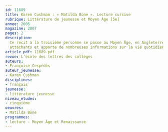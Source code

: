 ```yaml
---
id: 11689
title: Karen Cushman : « Matilda Bone ». Lecture cursive
rubrique: Littérature de jeunesse et Moyen Âge [5e]
annee: 2005
magazine: 2007
pages: 2
description: 
  Ce récit à la troisième personne se passe au Moyen Âge, en Angleterre. Il raconte les premiers mois de la toute nouvelle vie de Matilda, une jeune fille qui a dû quitter le manoir où elle a été élevée et instruite par un aumônier pour devenir l’assistante de Peg, une rebouteuse. Orpheline – sa mère l’a abandonnée et son père est mort –, Matilda se sent plus seule que jamais parce qu’elle a laissé derrière elle ce qu’elle croit être ses vrais points de repère. Que pourrait donc lui apporter cette femme qui n’a besoin d’elle que pour s’occuper du feu, cuisiner, faire infuser des lotions, etc. ? Ce récit, qui est aussi émouvant que plein d’humour, présente des personnages souvent
  attachants et apporte de nombreuses informations sur la vie quotidienne et les croyances de cette époque.
article_pdf: 11689.pdf
revue: L’école des lettres des collèges
auteurs:
- Françoise Cespédès
auteur_jeunesse:
- Karen Cushman
disciplines:
- français
jeunesse:
- littérature jeunesse
niveau_etudes:
- cinquième
oeuvres:
- Matilda Bone
programmes:
- lecture - Moyen Âge et Renaissance
---
```

